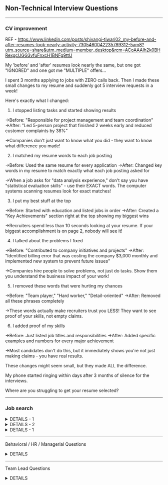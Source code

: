 ## Non-Technical Interview Questions

----------------------------------------
### CV improvement

REF - https://www.linkedin.com/posts/shivangi-tiwari02_my-before-and-after-resumes-look-nearly-activity-7305460042235789312-5am8?utm_source=share&utm_medium=member_desktop&rcm=ACoAAAIh2k0BHRexgcUGG3vfuFnxcH1BNFg9ttU

My 'before' and 'after' resumes look nearly the same, but one got "IGNORED" and one got me "MULTIPLE" offers...

I spent 3 months applying to jobs with ZERO calls back. Then I made these small changes to my resume and suddenly got 5 interview requests in a week!

Here's exactly what I changed:

1. I stopped listing tasks and started showing results

→Before: "Responsible for project management and team coordination" 
→After: "Led 5-person project that finished 2 weeks early and reduced customer complaints by 38%"

→Companies don't just want to know what you did - they want to know what difference you made!

2. I matched my resume words to each job posting

→Before: Used the same resume for every application 
→After: Changed key words in my resume to match exactly what each job posting asked for

→When a job asks for "data analysis experience," don't say you have "statistical evaluation skills" - use their EXACT words. The computer systems scanning resumes look for exact matches!

3. I put my best stuff at the top

→Before: Started with education and listed jobs in order 
→After: Created a "Key Achievements" section right at the top showing my biggest wins

→Recruiters spend less than 10 seconds looking at your resume. If your biggest accomplishment is on page 2, nobody will see it!

4. I talked about the problems I fixed

→Before: "Contributed to company initiatives and projects" 
→After: "Identified billing error that was costing the company $3,000 monthly and implemented new system to prevent future issues"

→Companies hire people to solve problems, not just do tasks. Show them you understand the business impact of your work!

5. I removed these words that were hurting my chances

→Before: "Team player," "Hard worker," "Detail-oriented" 
→After: Removed all these phrases completely

→These words actually make recruiters trust you LESS! They want to see proof of your skills, not empty claims.

6. I added proof of my skills

→Before: Just listed job titles and responsibilities 
→After: Added specific examples and numbers for every major achievement

→Most candidates don't do this, but it immediately shows you're not just making claims - you have real results.

These changes might seem small, but they made ALL the difference. 

My phone started ringing within days after 3 months of silence for the interviews.

Where are you struggling to get your resume selected?

-----------------------------------------
### Job search 

<details>
  <summary> DETAILS - 1 </summary>
REF - https://www.linkedin.com/feed/update/urn:li:activity:7306310694587531265?updateEntityUrn=urn%3Ali%3Afs_updateV2%3A%28urn%3Ali%3Aactivity%3A7306310694587531265%2CFEED_DETAIL%2CEMPTY%2CDEFAULT%2Cfalse%29

**Tricks to find recruiters for your job role**

Use this LinkedIn hack:

- Go to LinkedIn search
- Type: Recruiter AND "Data Engineer"
- Filter by "People"
- Sort by Connections
- Select 2nd degree
- Now, send them a personalized request:
 
“Hi [Name], I see you recruit for data engineering roles. I’d love to connect and stay updated on opportunities!”

More recruiter connections = More inbound job offers!

Many people don't know this trick
  
</details>

<details>
  <summary> DETAILS - 2 </summary>

REF - https://www.linkedin.com/feed/update/urn:li:activity:7303267677744115714?updateEntityUrn=urn%3Ali%3Afs_updateV2%3A%28urn%3Ali%3Aactivity%3A7303267677744115714%2CFEED_DETAIL%2CEMPTY%2CDEFAULT%2Cfalse%29
  
With "Easy Apply" on LinkedIn you are going receive very few interview calls. 
Then what shall you do to fasten your job search and get 20+ interview calls daily?

Most people don't know how to do job search effectively on LinkedIn
Here's how to maximize LinkedIn and other resources to land your dream tech role:

Step 1: Strategic search techniques on google search bar: 
Use this search formula to discover hidden job postings: 
"Your desired role" + "hiring" + "city/country" Example: "AL engineer hiring Dubai" or "Product Manager hiring Abu dhabi"

LinkedIn boolean search technique: 
Take your LinkedIn search to the next level with these operators:
Use quotes for exact phrases: "machine learning engineer"
Add multiple keywords with AND: python AND "data science"
Exclude terms with NOT: developer NOT junior
Try OR to expand results: (remote OR hybrid) AND "full stack"

Step 2: LinkedIn-specific tactics
Set job slerts strategically:
Create multiple alerts with different parameters
Set frequency to "Daily" for competitive roles
Use the "Easy Apply" filter to find quick-application opportunities

Use linkedIn's hidden features:
Turn on "Open to Work" privately (only visible to recruiters)
Use the salary insights tool to benchmark compensation
Follow target companies to see their posts first
Check the "People also viewed" section on job listings for similar opportunities

Network with professinals:
Join industry-specific linkedIn groups and participate actively
Follow hashtags relevant to your desired role (#techjobs #remotework)
Engage with content from recruiters at your target companies
Use LinkedIn events to attend virtual recruiting events

Step 3: Go beyond just applying
Applying online is just step one. 
To truly stand out:
Find a recruiter or hiring manager on LinkedIn
Send a short, direct message expressing interest
Tailor your resume to match the job description keywords
Follow up after 3-5 business days

Check who viewed your profile regularly, if a recruiter looked at your profile after an application, that's your chance to reach out!

Step 4: Optimize your linkedIn profile
Add a background banner that highlights your skills
Place keywords throughout your profile that match your target roles
Request recommendations from colleagues that highlight specific achievements
Create content related to your field to demonstrate expertise
</details>

<details>
  <summary> DETAILS - 1 </summary>
</details>

------------------------------------------
Behavioral / HR / Managerial Questions 

<details>
  <summary> DETAILS </summary>

  
</details>

-----------------------------------------
Team Lead Questions

<details>
  <summary> DETAILS </summary>

<img width="599" height="842" alt="image" src="https://github.com/user-attachments/assets/c88fa8fd-0f14-4b8f-8075-06ebf59ba215" />
<img width="579" height="718" alt="image" src="https://github.com/user-attachments/assets/458493a5-9c44-4abf-9be9-552f42d814c8" />
<img width="560" height="839" alt="image" src="https://github.com/user-attachments/assets/bcc070e5-04b6-49ef-b0e6-74ec4b595a53" />
<img width="584" height="843" alt="image" src="https://github.com/user-attachments/assets/b1990cb9-15bf-4d57-9a27-c3e9e0ff7f55" />
<img width="507" height="697" alt="image" src="https://github.com/user-attachments/assets/7b200f61-2dbe-4433-9230-771f6c018622" />
<img width="594" height="424" alt="image" src="https://github.com/user-attachments/assets/f94954ad-0629-4587-87f9-8aae74a90e0b" />
<img width="506" height="502" alt="image" src="https://github.com/user-attachments/assets/b890b1cb-97a7-496d-bba3-978fff5063f9" />

  
</details>
